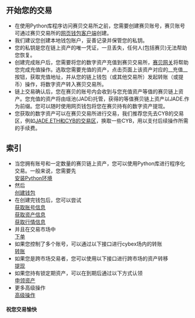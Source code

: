 ## 开始您的交易
* 在使用Python库程序访问赛贝交易所之前，您需要创建赛贝账号，赛贝账号可通过赛贝交易所的[网页钱包客户端](https://dex.cybex.io)创建。  
* 我们建议您创建本地钱包账户，妥善记录并保管您的私钥。  
* 您的私钥是您在链上资产的唯一凭证，一旦丢失，任何人(包括赛贝)无法帮助您恢复。  
* 创建完成账户后，您需要将您的数字资产充值到赛贝交易所，[赛贝网关](https://dex.cybex.io/gateway)将帮助您完成充值操作。选取您需要充值的资产，点击页面上该资产对应的__充值__按钮，获取充值地址，并从您的链上钱包（或其他交易所）发起转账（或提币）操作，将数字资产转入赛贝交易所。
* 链上交易确认后，您在赛贝的账号内会收到与您充值资产等值的赛贝链上资产。您充值的资产将由瑶池(JADE)托管，获得的等值赛贝链上资产以JADE.作为前缀。您可以随时使用网页钱包将您在赛贝持有的数字资产提现。
* 您获取的数字资产可以在赛贝交易所进行交易，我们推荐您先去CYB的交易区，例如[JADE.ETH和CYB的交易区](https://dex.cybex.io/market/CYB_JADE.ETH)，换取一些CYB，用以支付后续操作所需的手续费。

## 索引
*  当您拥有账号和一定数量的赛贝链上资产，您可以使用Python库进行程序化交易。一般来说，您需要先  
[安装Python环境](https://github.com/NebulaCybexDEX/cybex-node-doc/blob/master/transaction/python/installation.md)
* 然后  
[创建钱包](https://github.com/NebulaCybexDEX/cybex-node-doc/blob/master/transaction/python/wallet.md)
* 在创建完钱包后，您可以尝试  
[获取账号信息](https://github.com/NebulaCybexDEX/cybex-node-doc/blob/master/transaction/python/account.md)  
[获取资产信息](https://github.com/NebulaCybexDEX/cybex-node-doc/blob/master/transaction/python/asset.md)  
[获取行情信息](https://github.com/NebulaCybexDEX/cybex-node-doc/blob/master/transaction/python/market.md)  
* 并且在交易市场中  
[下单](https://github.com/NebulaCybexDEX/cybex-node-doc/blob/master/transaction/python/order.md)
* 如果您控制了多个账号，可以通过以下接口进行cybex场内的转账  
[转账](https://github.com/NebulaCybexDEX/cybex-node-doc/blob/master/transaction/python/transfer.md)
* 如果您是跨市场交易者，您可以使用以下接口进行跨市场的资产转移  
[提现](https://github.com/NebulaCybexDEX/cybex-node-doc/blob/master/transaction/python/withdraw.md)
* 如果您持有锁定期资产，可以在到期后通过以下方式认领  
[申领资产](https://github.com/NebulaCybexDEX/cybex-node-doc/blob/master/transaction/python/balance.md)
* 更多高级操作  
[高级操作](https://github.com/NebulaCybexDEX/cybex-node-doc/blob/master/transaction/python/advanced)

#### 祝您交易愉快
